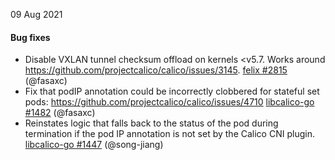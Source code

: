 09 Aug 2021

#### Bug fixes
 - Disable VXLAN tunnel checksum offload on kernels <v5.7.  Works around https://github.com/projectcalico/calico/issues/3145. [felix #2815](https://github.com/projectcalico/felix/pull/2815) (@fasaxc)
 - Fix that podIP annotation could be incorrectly clobbered for stateful set pods: https://github.com/projectcalico/calico/issues/4710 [libcalico-go #1482](https://github.com/projectcalico/libcalico-go/pull/1482) (@fasaxc)
 - Reinstates logic that falls back to the status of the pod during termination if the pod IP annotation is not set by the Calico CNI plugin. [libcalico-go #1447](https://github.com/projectcalico/libcalico-go/pull/1447) (@song-jiang)
